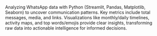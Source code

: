 Analyzing WhatsApp data with Python (Streamlit, Pandas, Matplotlib, Seaborn) to uncover communication patterns. Key metrics include total messages, media, and links. Visualizations like monthly/daily timelines, activity maps, and top words/emojis provide clear insights, transforming raw data into actionable intelligence for informed decisions.
